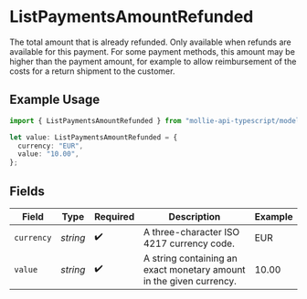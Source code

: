 # ListPaymentsAmountRefunded

The total amount that is already refunded. Only available when refunds are available for this payment. For some
payment methods, this amount may be higher than the payment amount, for example to allow reimbursement of the
costs for a return shipment to the customer.

## Example Usage

```typescript
import { ListPaymentsAmountRefunded } from "mollie-api-typescript/models/operations";

let value: ListPaymentsAmountRefunded = {
  currency: "EUR",
  value: "10.00",
};
```

## Fields

| Field                                                               | Type                                                                | Required                                                            | Description                                                         | Example                                                             |
| ------------------------------------------------------------------- | ------------------------------------------------------------------- | ------------------------------------------------------------------- | ------------------------------------------------------------------- | ------------------------------------------------------------------- |
| `currency`                                                          | *string*                                                            | :heavy_check_mark:                                                  | A three-character ISO 4217 currency code.                           | EUR                                                                 |
| `value`                                                             | *string*                                                            | :heavy_check_mark:                                                  | A string containing an exact monetary amount in the given currency. | 10.00                                                               |